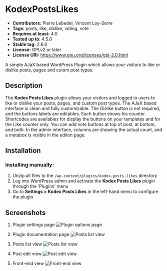 # KodexPostsLikes

* **Contributors:** Pierre Lebedel, Vincent Loy-Serre
* **Tags:** posts, like, dislike, voting, vote
* **Requires at least:** 4.0
* **Tested up to:** 4.5.0
* **Stable tag:** 2.6.0
* **License:** GPLv2 or later
* **License URI:** https://www.gnu.org/licenses/gpl-2.0.html
  

A simple AJaX based WordPress Plugin which allows your visitors to like or dislike posts, pages and cutom post types. 

## Description ##
The **Kodex Posts Likes** plugin allows your visitors and logged in users to like or dislike your posts, pages, and custom post types.
The AJaX based interface is clean and fully customizable.
The Dislike button is not required, and the buttons labels are editables.
Each button shows his counter.
Shortcodes are availables for display the buttons on your templates and for the Like counter only.
You can add vote buttons at top of post, at bottom, and both.
In the admin interface, columns are showing the actual count, and a metabox is visible in the editon page.


## Installation ##

### Installing manually: ###

1. Unzip all files to the `/wp-content/plugins/kodex-posts-likes` directory
2. Log into WordPress admin and activate the **Kodex Posts Likes** plugin through the 'Plugins' menu
3. Go to **Settings > Kodex Posts Likes** in the left-hand menu to configure the plugin


## Screenshots ##

1. Plugin settings page
![Plugin options page](./assets/screenshot-1.png?v=)

2. Plugin documentation page
![Posts list view](./assets/screenshot-2.png?v=)

3. Posts list view
![Posts list view](./assets/screenshot-3.png?v=)

4. Post edit view
![Post edit view](./assets/screenshot-4.png?v=)

5. Front-end view
![Front-end view](./assets/screenshot-5.png?v=)

